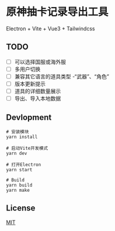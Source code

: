 # 原神抽卡记录导出工具

Electron + Vite + Vue3 + Tailwindcss

## TODO

- [ ] 可以选择国服或海外服
- [ ] 多用户切换
- [ ] 兼容其它语言的道具类型 -“武器”、“角色”
- [ ] 版本更新提示
- [ ] 道具的详细数量展示
- [ ] 导出、导入本地数据

## Devlopment

```
# 安装模块
yarn install

# 启动Vite开发模式
yarn dev

# 打开Electron
yarn start

# Build
yarn build
yarn make
```

## License

[MIT](https://github.com/biuuu/genshin-gacha-export/blob/main/LICENSE)
